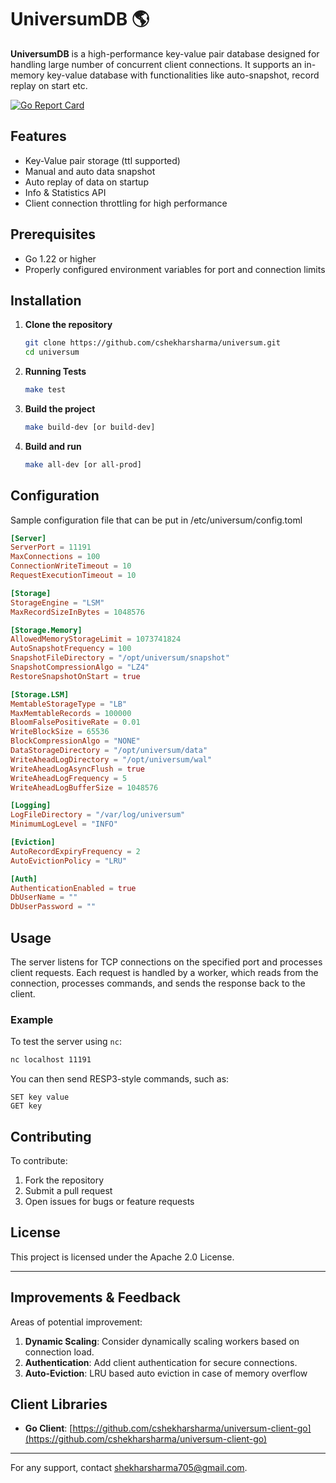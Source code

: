 
# UniversumDB  🌎

**UniversumDB** is a high-performance key-value pair database designed for handling large number of concurrent client connections. It supports an in-memory key-value database with functionalities like auto-snapshot, record replay on start etc.


[![Go Report Card](https://goreportcard.com/badge/github.com/cshekharsharma/universum)](https://goreportcard.com/badge/github.com/cshekharsharma/universum)

## Features

- Key-Value pair storage (ttl supported)
- Manual and auto data snapshot
- Auto replay of data on startup
- Info & Statistics API
- Client connection throttling for high performance

## Prerequisites

- Go 1.22 or higher
- Properly configured environment variables for port and connection limits

## Installation

1. **Clone the repository**
   ```bash
   git clone https://github.com/cshekharsharma/universum.git
   cd universum
   ```

2. **Running Tests**
   ```bash
   make test
   ```

3. **Build the project**
   ```bash
   make build-dev [or build-dev]
   ```

4. **Build and run**
   ```bash
   make all-dev [or all-prod]


## Configuration

Sample configuration file that can be put in /etc/universum/config.toml

```toml
[Server]
ServerPort = 11191
MaxConnections = 100
ConnectionWriteTimeout = 10
RequestExecutionTimeout = 10

[Storage]
StorageEngine = "LSM"
MaxRecordSizeInBytes = 1048576

[Storage.Memory]
AllowedMemoryStorageLimit = 1073741824
AutoSnapshotFrequency = 100
SnapshotFileDirectory = "/opt/universum/snapshot"
SnapshotCompressionAlgo = "LZ4"
RestoreSnapshotOnStart = true

[Storage.LSM]
MemtableStorageType = "LB"
MaxMemtableRecords = 100000
BloomFalsePositiveRate = 0.01
WriteBlockSize = 65536
BlockCompressionAlgo = "NONE"
DataStorageDirectory = "/opt/universum/data"
WriteAheadLogDirectory = "/opt/universum/wal"
WriteAheadLogAsyncFlush = true
WriteAheadLogFrequency = 5
WriteAheadLogBufferSize = 1048576

[Logging]
LogFileDirectory = "/var/log/universum"
MinimumLogLevel = "INFO"

[Eviction]
AutoRecordExpiryFrequency = 2
AutoEvictionPolicy = "LRU"

[Auth]
AuthenticationEnabled = true
DbUserName = ""
DbUserPassword = ""

```

## Usage

The server listens for TCP connections on the specified port and processes client requests. Each request is handled by a worker, which reads from the connection, processes commands, and sends the response back to the client.

### Example

To test the server using `nc`:
```bash
nc localhost 11191
```

You can then send RESP3-style commands, such as:
```
SET key value
GET key
```


## Contributing

To contribute:
1. Fork the repository
2. Submit a pull request
3. Open issues for bugs or feature requests

## License

This project is licensed under the Apache 2.0 License.

---

## Improvements & Feedback

Areas of potential improvement:
1. **Dynamic Scaling**: Consider dynamically scaling workers based on connection load.
2. **Authentication**: Add client authentication for secure connections.
3. **Auto-Eviction**: LRU based auto eviction in case of memory overflow


## Client Libraries

- **Go Client**: [https://github.com/cshekharsharma/universum-client-go](https://github.com/cshekharsharma/universum-client-go)

----

For any support, contact [shekharsharma705@gmail.com](mailto:shekharsharma705@gmail.com).

